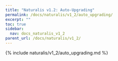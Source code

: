 ```yaml
---
title: "Naturalis v1.2: Auto-Upgrading"
permalink: /docs/naturalis/v1_2/auto_upgrading/
excerpt: ""
toc: true
sidebar:
  nav: docs_naturalis_v1_2
parent_url: /docs/naturalis/v1_2/
---
```


{% include naturalis/v1_2/auto_upgrading.md %}
